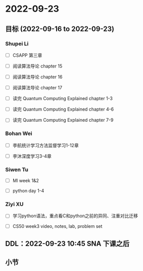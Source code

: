 # 2022-09-23
## 目标 (2022-09-16 to 2022-09-23)
### Shupei Li
- [ ] CSAPP 第三章
- [ ] 阅读算法导论 chapter 15
- [ ] 阅读算法导论 chapter 16
- [ ] 阅读算法导论 chapter 17
- [ ] 读完 Quantum Computing Explained chapter 1-3
- [ ] 读完 Quantum Computing Explained chapter 4-6
- [ ] 读完 Quantum Computing Explained chapter 7-9



### Bohan Wei
- [ ] 李航统计学习方法监督学习1-12章
- [ ] 李沐深度学习3-4章


### Siwen Tu
- [ ] Ml week 1&2
- [ ] python day 1-4


### Ziyi XU
- [ ] 学习python语法，重点看C和python之前的异同、注重对比迁移
- [ ] CS50 week3 video, notes, lab, problem set


## DDL：2022-09-23 10:45 SNA 下课之后

## 小节
